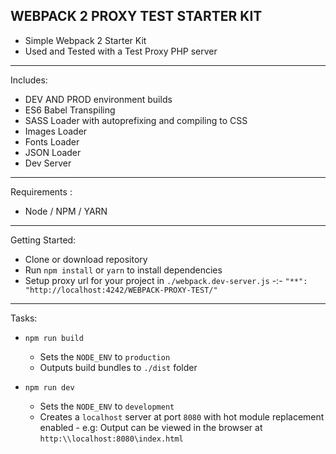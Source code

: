 **WEBPACK 2 PROXY TEST STARTER KIT**
-----------------------------------
- Simple Webpack 2 Starter Kit
- Used and Tested with a Test Proxy PHP server

----------------------------------
Includes:
- DEV AND PROD environment builds
- ES6 Babel Transpiling
- SASS Loader with autoprefixing and compiling to CSS
- Images Loader
- Fonts Loader
- JSON Loader
- Dev Server

---------------------------

Requirements :
- Node / NPM / YARN

---------------------------

Getting Started:
- Clone or download repository
- Run `npm install` or `yarn` to install dependencies
- Setup proxy url for your project in `./webpack.dev-server.js` -:- `"**": "http://localhost:4242/WEBPACK-PROXY-TEST/"`


----------------------------

Tasks:

- `npm run build`
   - Sets the `NODE_ENV` to `production`
   - Outputs build bundles to `./dist` folder

- `npm run dev`
   - Sets the `NODE_ENV` to `development`
   - Creates a `localhost` server at port `8080` with hot module replacement enabled - e.g: Output can be viewed in the browser at `http:\\localhost:8080\index.html`
